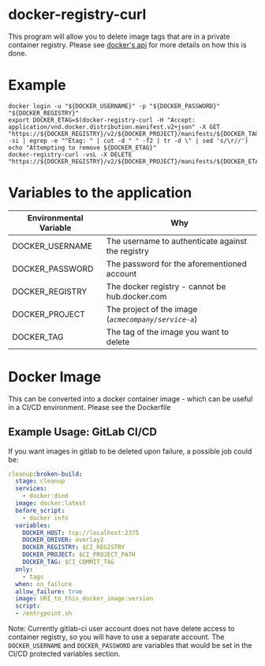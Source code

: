 # docker-registry-curl

This program will allow you to delete image tags that are in a private
container registry.  Please see [docker's api](https://docs.docker.com/registry/spec/api/) for more details on how
this is done.

# Example
```
docker login -u "${DOCKER_USERNAME}" -p "${DOCKER_PASSWORD}" "${DOCKER_REGISTRY}"
export DOCKER_ETAG=$(docker-registry-curl -H "Accept: application/vnd.docker.distribution.manifest.v2+json" -X GET "https://${DOCKER_REGISTRY}/v2/${DOCKER_PROJECT}/manifests/${DOCKER_TAG}" -si | egrep -e "^Etag: " | cut -d " " -f2 | tr -d \" | sed 's/\r//')
echo "Attempting to remove ${DOCKER_ETAG}"
docker-registry-curl -vsL -X DELETE "https://${DOCKER_REGISTRY}/v2/${DOCKER_PROJECT}/manifests/${DOCKER_ETAG}"
```

# Variables to the application
| Environmental Variable | Why |
| --- | --- |
| DOCKER_USERNAME | The username to authenticate against the registry  |
| DOCKER_PASSWORD | The password for the aforementioned account        |
| DOCKER_REGISTRY | The docker registry - cannot be hub.docker.com     |
| DOCKER_PROJECT  | The project of the image (_`acmecompany/service-a`_) |
| DOCKER_TAG      | The tag of the image you want to delete            |

# Docker Image
This can be converted into a docker container image - which can be
useful in a CI/CD environment.  Please see the Dockerfile

## Example Usage: GitLab CI/CD
If you want images in gitlab to be deleted upon failure, a possible
job could be:

```yaml
cleanup:broken-build:
  stage: cleanup
  services:
    - docker:dind
  image: docker:latest
  before_script:
    - docker info
  variables:
    DOCKER_HOST: tcp://localhost:2375
    DOCKER_DRIVER: overlay2
    DOCKER_REGISTRY: $CI_REGISTRY
    DOCKER_PROJECT: $CI_PROJECT_PATH
    DOCKER_TAG: $CI_COMMIT_TAG
  only:
    - tags
  when: on_failure
  allow_failure: true
  image: URI_to_this_docker_image:version
  script:
  - /entrypoint.sh
```

Note: Currently gitlab-ci user account does not have delete access to
container registry, so you will have to use a separate account.  The
`DOCKER_USERNAME` and `DOCKER_PASSWORD` are variables that would be set
in the CI/CD protected variables section.